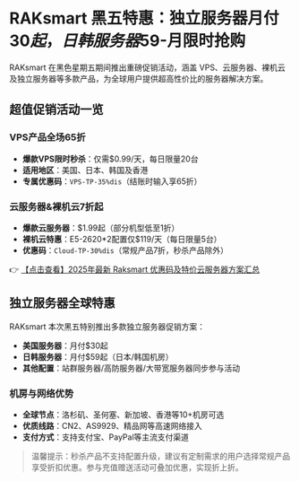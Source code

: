 # RAKsmart 黑五特惠：独立服务器月付$30起，日韩服务器$59-月限时抢购

RAKsmart 在黑色星期五期间推出重磅促销活动，涵盖 VPS、云服务器、裸机云及独立服务器等多款产品，为全球用户提供超高性价比的服务器解决方案。

## 超值促销活动一览

### VPS产品全场65折
- **爆款VPS限时秒杀**：仅需$0.99/天，每日限量20台
- **适用地区**：美国、日本、韩国及香港
- **专属优惠码**：`VPS-TP-35%dis`（结账时输入享65折）

### 云服务器&裸机云7折起
- **爆款云服务器**：$1.99起（部分机型低至1折）
- **裸机云特惠**：E5-2620*2配置仅$119/天（每日限量5台）
- **优惠码**：`Cloud-TP-30%dis`（常规产品7折，秒杀产品除外）

👉 [【点击查看】2025年最新 Raksmart 优惠码及特价云服务器方案汇总](https://bit.ly/raksmart)

## 独立服务器全球特惠
RAKsmart 本次黑五特别推出多款独立服务器促销方案：
- **美国服务器**：月付$30起
- **日韩服务器**：月付$59起（日本/韩国机房）
- **其他配置**：站群服务器/高防服务器/大带宽服务器同步参与活动

### 机房与网络优势
- **全球节点**：洛杉矶、圣何塞、新加坡、香港等10+机房可选
- **优质线路**：CN2、AS9929、精品网等高速网络接入
- **支付方式**：支持支付宝、PayPal等主流支付渠道

> 温馨提示：秒杀产品不支持配置升级，建议有定制需求的用户选择常规产品享受折扣优惠。参与充值赠送活动可叠加优惠，实现折上折。